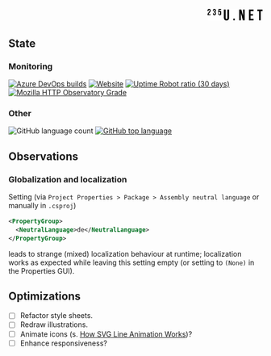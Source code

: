 <p align="right">
  <a href="https://www.235u.net">
    <img src="ActinUranium.Web/wwwroot/img/logo.svg" alt="Actin Uranium logo" width="109">
  </a>
</p>

## State

### Monitoring

[![Azure DevOps builds](https://img.shields.io/azure-devops/build/235u/ActinUranium.Web/2?style=for-the-badge)](https://dev.azure.com/235u/ActinUranium.Web/_build?definitionId=2)
[![Website](https://img.shields.io/website?style=for-the-badge&url=https%3A%2F%2Fwww.235u.net)](https://www.235u.net)
[![Uptime Robot ratio (30 days)](https://img.shields.io/uptimerobot/ratio/m783489721-6dbd879caf5b391ffe19c142?style=for-the-badge)](https://uptimerobot.com/)
[![Mozilla HTTP Observatory Grade](https://img.shields.io/mozilla-observatory/grade/www.235u.net?publish&style=for-the-badge)](https://observatory.mozilla.org/analyze/www.235u.net)

### Other

![GitHub language count](https://img.shields.io/github/languages/count/235u/ActinUranium.Web?style=for-the-badge)
[![GitHub top language](https://img.shields.io/github/languages/top/235u/ActinUranium.Web?style=for-the-badge)](https://github.com/search?q=repo%3A235u%2FActinUranium.Web+language%3AC%23&type=Code&ref=advsearch&l=C%23)

## Observations

### Globalization and localization
Setting (via `Project Properties > Package > Assembly neutral language` or manually in `.csproj`)

```xml
<PropertyGroup>
  <NeutralLanguage>de</NeutralLanguage>
</PropertyGroup>
```

leads to strange (mixed) localization behaviour at runtime; localization works as expected while leaving this setting empty (or setting to `(None)` in the Properties GUI).

## Optimizations

- [ ] Refactor style sheets.
- [ ] Redraw illustrations.
- [ ] Animate icons (s. [How SVG Line Animation Works](https://css-tricks.com/svg-line-animation-works))?
- [ ] Enhance responsiveness?